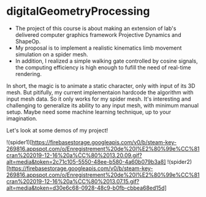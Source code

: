 # digitalGeometryProcessing
- The project of this course is about making an extension of lab's delivered computer graphics framework Projective Dynamics and ShapeOp.
- My proposal is to implement a realistic kinematics limb movement simulation on a spider mesh.
- In addition, I realized a simple walking gate controlled by cosine signals, the computing efficiency is high enough
to fufill the need of real-time rendering.

In short, the magic is to animate a static character, only with input of its 3D mesh. But pitifully, my current implementaion hardcode the algorithm with input mesh data. So it only works for my spider mesh. It's interesting and challenging to generalize its ability to any input mesh, with minimum manual setup. Maybe need some machine learning technique, up to your imagination. 

Let's look at some demos of my project!

!(spider1)[https://firebasestorage.googleapis.com/v0/b/steam-key-269816.appspot.com/o/Enregistrement%20de%20l%E2%80%99e%CC%81cran%202019-12-16%20a%CC%80%2013.20.09.gif?alt=media&token=2c71c105-5550-48ee-b580-4a60b079b3a8]
!(spider2)[https://firebasestorage.googleapis.com/v0/b/steam-key-269816.appspot.com/o/Enregistrement%20de%20l%E2%80%99e%CC%81cran%202019-12-16%20a%CC%80%2013.07.15.gif?alt=media&token=d30e6c68-0928-48c9-b0fb-cbbea68ed15d]
